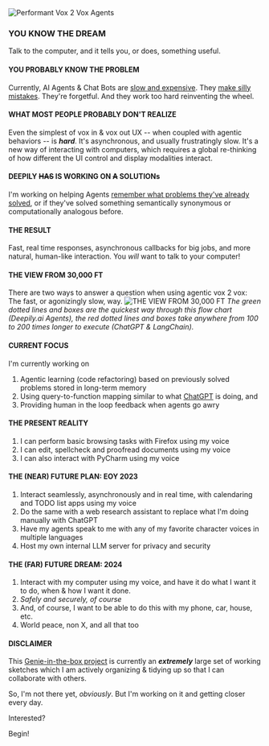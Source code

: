 <picture>
 <img alt="Performant Vox 2 Vox Agents" src="https://deepily.ai/images/logo-no-background.svg">
</picture>

### YOU KNOW THE DREAM

Talk to the computer, and it tells you, or does, something useful.

#### YOU PROBABLY KNOW THE PROBLEM

Currently, AI Agents & Chat Bots are [slow and expensive](https://www.linkedin.com/pulse/langchains-dataframe-agent-why-you-so-slow-r-p-ruiz). 
They [make silly mistakes](https://www.linkedin.com/pulse/meet-my-idiot-savant-intern-chatgpts-advanced-data-analysis-ruiz/). 
They're forgetful. And they work too hard reinventing the wheel.

#### WHAT MOST PEOPLE PROBABLY DON'T REALIZE

Even the simplest of vox in & vox out UX -- when coupled with agentic behaviors -- is **_hard_**. It's asynchronous, and usually frustratingly 
slow. It's a new way of interacting with computers, which requires a global re-thinking of how different the UI control and display modalities interact. 

#### DEEPILY ~~HAS~~ IS WORKING ON ~~A~~ SOLUTIONs

I'm working on helping Agents [remember what problems they've already solved](https://www.linkedin.com/pulse/slow-expensive-erratic-problem-whats-solution-r-p-ruiz/), 
or if they've solved something semantically synonymous or computationally analogous before.

#### THE RESULT

Fast, real time responses, asynchronous callbacks for big jobs, and more natural, human-like interaction. You _will_ want to talk to your computer!

#### THE VIEW FROM 30,000 FT

There are two ways to answer a question when using agentic vox 2 vox: The fast, or agonizingly slow, way.
<picture><img alt="THE VIEW FROM 30,000 FT" src="https://www.deepily.ai/images/view-from-30k-ft.svg"></picture>
_The green dotted lines and boxes are the quickest way through this flow chart (Deepily.ai Agents), the red dotted lines and boxes take anywhere 
from 100 to 200 times longer to execute (ChatGPT & LangChain)._

#### CURRENT FOCUS

I'm currently working on 
1. Agentic learning (code refactoring) based on previously solved problems stored in long-term memory
2. Using query-to-function mapping similar to what [ChatGPT](https://platform.openai.com/docs/guides/gpt/function-calling) is doing, 
and 
3. Providing human in the loop feedback when agents go awry

#### THE PRESENT REALITY

1. I can perform basic browsing tasks with Firefox using my voice
2. I can edit, spellcheck and proofread documents using my voice
3. I can also interact with PyCharm using my voice

#### THE (NEAR) FUTURE PLAN: EOY 2023

1. Interact seamlessly, asynchronously and in real time, with calendaring and TODO list apps using my voice
2. Do the same with a web research assistant to replace what I'm doing manually with ChatGPT
3. Have my agents speak to me with any of my favorite character voices in multiple languages
4. Host my own internal LLM server for privacy and security

#### THE (FAR) FUTURE DREAM: 2024

1. Interact with my computer using my voice, and have it do what I want it to do, when & how I want it done. 
2. _Safely and securely, of course_
3. And, of course, I want to be able to do this with my phone, car, house, etc.
4. World peace, non X, and all that too

#### DISCLAIMER

This [Genie-in-the-box project](https://www.linkedin.com/pulse/ai-virtual-prosthesis-how-i-created-genie-box-myself-r-p-ruiz) 
is currently an **_extremely_** large set of working sketches which I am actively organizing & tidying up so that I can collaborate with others.

So, I'm not there yet, _obviously_. But I'm working on it and getting closer every day.

Interested?

Begin!
